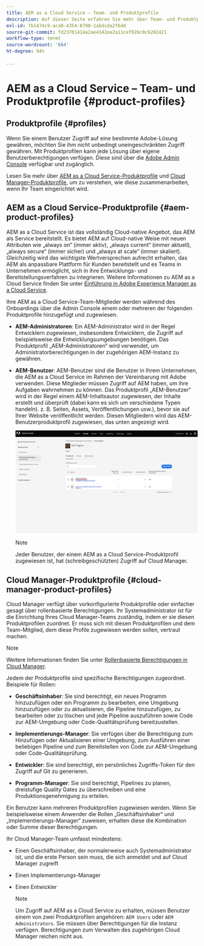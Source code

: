 ```yaml
---
title: AEM as a Cloud Service – Team- und Produktprofile
description: Auf dieser Seite erfahren Sie mehr über Team- und Produktprofile in AEM as a Cloud Service.
exl-id: 7b1474c9-aca0-4354-8798-1abdcda2f6dd
source-git-commit: fd23701414a2ae4142ea2a11cef92bc0cb202421
workflow-type: tm+mt
source-wordcount: '664'
ht-degree: 94%

---
```


# AEM as a Cloud Service – Team- und Produktprofile {#product-profiles}

## Produktprofile {#profiles}

Wenn Sie einem Benutzer Zugriff auf eine bestimmte Adobe-Lösung gewähren, möchten Sie ihm nicht unbedingt uneingeschränkten Zugriff gewähren. Mit Produktprofilen kann jede Lösung über eigene Benutzerberechtigungen verfügen. Diese sind über die [Adobe Admin Console](/help/onboarding/learn-concepts/admin-console.md) verfügbar und zugänglich.

Lesen Sie mehr über [AEM as a Cloud Service-Produktprofile](#aem-product-profiles) und [Cloud Manager-Produktprofile](#cloud-manager-product-profiles), um zu verstehen, wie diese zusammenarbeiten, wenn Ihr Team eingerichtet wird.

## AEM as a Cloud Service-Produktprofile {#aem-product-profiles}

AEM as a Cloud Service ist das vollständig Cloud-native Angebot, das AEM als Service bereitstellt. Es bietet AEM auf Cloud-native Weise mit neuen Attributen wie „always on“ (immer aktiv), „always current“ (immer aktuell), „always secure“ (immer sicher) und „always at scale“ (immer skaliert). Gleichzeitig wird das wichtigste Wertversprechen aufrecht erhalten, das AEM als anpassbare Plattform für Kunden bereitstellt und es Teams in Unternehmen ermöglicht, sich in ihre Entwicklungs- und Bereitstellungsverfahren zu integrieren. Weitere Informationen zu AEM as a Cloud Service finden Sie unter [Einführung in Adobe Experience Manager as a Cloud Service](https://experienceleague.adobe.com/docs/experience-manager-cloud-service/overview/introduction.html?lang=de).

Ihre AEM as a Cloud Service-Team-Mitglieder werden während des Onboardings über die Admin Console einem oder mehreren der folgenden Produktprofile hinzugefügt und zugewiesen.

* **AEM-Administratoren**: Ein AEM-Administrator wird in der Regel Entwicklern zugewiesen, insbesondere Entwicklern, die Zugriff auf beispielsweise die Entwicklungsumgebungen benötigen. Das Produktprofil „AEM-Administratoren“ wird verwendet, um Administratorberechtigungen in der zugehörigen AEM-Instanz zu gewähren.

* **AEM-Benutzer**: AEM-Benutzer sind die Benutzer in Ihrem Unternehmen, die AEM as a Cloud Service im Rahmen der Vereinbarung mit Adobe verwenden. Diese Mitglieder müssen Zugriff auf AEM haben, um ihre Aufgaben wahrnehmen zu können. Das Produktprofil „AEM-Benutzer“ wird in der Regel einem AEM-Inhaltsautor zugewiesen, der Inhalte erstellt und überprüft (dabei kann es sich um verschiedene Typen handeln). z. B. Seiten, Assets, Veröffentlichungen usw.), bevor sie auf Ihrer Website veröffentlicht werden. Diesen Mitgliedern wird das AEM-Benutzerproduktprofil zugewiesen, das unten angezeigt wird.

   ![](/help/onboarding/learn-concepts/assets/admin-console-profiles.png)

   >[!NOTE]
   >Jeder Benutzer, der einem AEM as a Cloud Service-Produktprofil zugewiesen ist, hat (schreibgeschützten) Zugriff auf Cloud Manager.

## Cloud Manager-Produktprofile {#cloud-manager-product-profiles}

Cloud Manager verfügt über vorkonfigurierte Produktprofile oder einfacher gesagt über rollenbasierte Berechtigungen. Ihr Systemadministrator ist für die Einrichtung Ihres Cloud Manager-Teams zuständig, indem er sie diesen Produktprofilen zuordnet. Er muss sich mit diesen Produktprofilen und dem Team-Mitglied, dem diese Profile zugewiesen werden sollen, vertraut machen.
>[!NOTE]
>Weitere Informationen finden Sie unter [Rollenbasierte Berechtigungen in Cloud Manager](/help/onboarding/learn-concepts/cloud-manager-introduction.md##role-based-permissions).

Jedem der Produktprofile sind spezifische Berechtigungen zugeordnet. Beispiele für Rollen:

* **Geschäftsinhaber**: Sie sind berechtigt, ein neues Programm hinzuzufügen oder ein Programm zu bearbeiten, eine Umgebung hinzuzufügen oder zu aktualisieren, die Pipeline hinzuzufügen, zu bearbeiten oder zu löschen und jede Pipeline auszuführen sowie Code zur AEM-Umgebung oder Code-Qualitätsprüfung bereitzustellen.

* **Implementierungs-Manager**: Sie verfügen über die Berechtigung zum Hinzufügen oder Aktualisieren einer Umgebung, zum Ausführen einer beliebigen Pipeline und zum Bereitstellen von Code zur AEM-Umgebung oder Code-Qualitätsprüfung.

* **Entwickler**: Sie sind berechtigt, ein persönliches Zugriffs-Token für den Zugriff auf Git zu generieren.

* **Programm-Manager**: Sie sind berechtigt, Pipelines zu planen, dreistufige Quality Gates zu überschreiben und eine Produktionsgenehmigung zu erteilen.

Ein Benutzer kann mehreren Produktprofilen zugewiesen werden. Wenn Sie beispielsweise einem Anwender die Rollen „Geschäftsinhaber“ und „Implementierungs-Manager“ zuweisen, erhalten diese die Kombination oder Summe dieser Berechtigungen.

Ihr Cloud Manager-Team umfasst mindestens:

* Einen Geschäftsinhaber, der normalerweise auch Systemadministrator ist, und die erste Person sein muss, die sich anmeldet und auf Cloud Manager zugreift
* Einen Implementierungs-Manager
* Einen Entwickler

   >[!NOTE]
   >Um Zugriff auf AEM as a Cloud Service zu erhalten, müssen Benutzer einem von zwei Produktprofilen angehören: `AEM Users` oder `AEM Administrators`. Sie müssen über Berechtigungen für die Instanz verfügen. Berechtigungen zum Verwalten des zugehörigen Cloud Manager reichen nicht aus.
